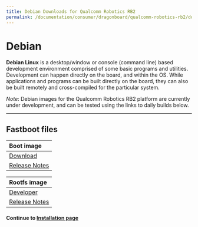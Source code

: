 ```yaml
---
title: Debian Downloads for Qualcomm Robotics RB2
permalink: /documentation/consumer/dragonboard/qualcomm-robotics-rb2/downloads/debian.md.html
---
```

# Debian

**Debian Linux** is a desktop/window or console (command line) based development environment comprised of some basic programs and utilities. Development can happen directly on the board, and within the OS. While applications and programs can be built directly on the board, they can also be built remotely and cross-compiled for the particular system.

*Note*: Debian images for the Qualcomm Robotics RB2 platform are currently under development, and can be tested using the links to daily builds below.

***

## Fastboot files

| Boot image                                                                                                                             |
|:---------------------------------------------------------------------------------------------------------------------------------------|
| [Download](https://snapshots.linaro.org/member-builds/qcomlt/debian/arm64/latest/boot*_qrb4210-rb2-*.img.gz)      |
| [Release Notes](https://snapshots.linaro.org/member-builds/qcomlt/debian/arm64/latest/)                                                |

| Rootfs image                                                                                                                           |
|:---------------------------------------------------------------------------------------------------------------------------------------|
| [Developer](https://snapshots.linaro.org/member-builds/qcomlt/debian/arm64/latest/linaro-bookworm-developer-arm64-*.img.gz)                 |
| [Release Notes](https://snapshots.linaro.org/member-builds/qcomlt/debian/arm64/latest/)                                                |

#### Continue to [Installation page](../installation/)
